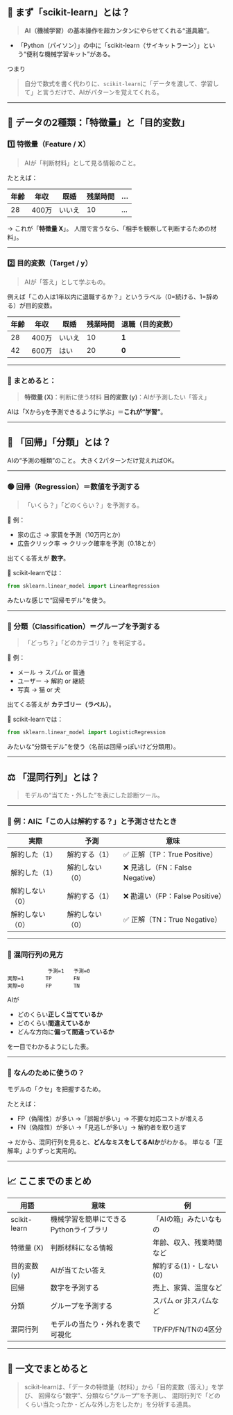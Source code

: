 ## 🧠 まず「scikit-learn」とは？

> **AI（機械学習）の基本操作を超カンタンにやらせてくれる“道具箱”**。

* 「Python（パイソン）」の中に「scikit-learn（サイキットラーン）」という“便利な機械学習キット”がある。

つまり

> 自分で数式を書く代わりに、`scikit-learn`に「データを渡して、学習して」と言うだけで、AIがパターンを覚えてくれる。

---

## 🍰 データの2種類：「特徴量」と「目的変数」

### 1️⃣ 特徴量（Feature / X）

> AIが「判断材料」として見る情報のこと。

たとえば：

| 年齢 | 年収   | 既婚  | 残業時間 | … |
| -- | ---- | --- | ---- | - |
| 28 | 400万 | いいえ | 10   | … |

→ これが「**特徴量 X**」。
人間で言うなら、「相手を観察して判断するための材料」。

---

### 2️⃣ 目的変数（Target / y）

> AIが「答え」として学ぶもの。

例えば「この人は1年以内に退職するか？」というラベル（0=続ける、1=辞める）が目的変数。

| 年齢 | 年収   | 既婚  | 残業時間 | **退職（目的変数）** |
| -- | ---- | --- | ---- | ------------ |
| 28 | 400万 | いいえ | 10   | **1**        |
| 42 | 600万 | はい  | 20   | **0**        |

---

### 💬 まとめると：

> **特徴量 (X)**：判断に使う材料
> **目的変数 (y)**：AIが予測したい「答え」

AIは「Xからyを予測できるように学ぶ」＝**これが“学習”**。

---

## 🔮 「回帰」「分類」とは？

AIの“予測の種類”のこと。
大きく2パターンだけ覚えればOK。

---

### 🟢 回帰（Regression）＝数値を予測する

> 「いくら？」「どのくらい？」を予測する。

📘 例：

* 家の広さ → 家賃を予測（10万円とか）
* 広告クリック率 → クリック確率を予測（0.18とか）

出てくる答えが **数字**。

🧩 scikit-learnでは：

```python
from sklearn.linear_model import LinearRegression
```

みたいな感じで“回帰モデル”を使う。

---

### 🔵 分類（Classification）＝グループを予測する

> 「どっち？」「どのカテゴリ？」を判定する。

📘 例：

* メール → スパム or 普通
* ユーザー → 解約 or 継続
* 写真 → 猫 or 犬

出てくる答えが **カテゴリー（ラベル）**。

🧩 scikit-learnでは：

```python
from sklearn.linear_model import LogisticRegression
```

みたいな“分類モデル”を使う（名前は回帰っぽいけど分類用）。

---

## ⚖️ 「混同行列」とは？

> モデルの“当てた・外した”を表にした診断ツール。

---

### 🧩 例：AIに「この人は解約する？」と予測させたとき

| 実際       | 予測       | 意味                       |
| -------- | -------- | ------------------------ |
| 解約した（1）  | 解約する（1）  | ✅ 正解（TP：True Positive）   |
| 解約した（1）  | 解約しない（0） | ❌ 見逃し（FN：False Negative） |
| 解約しない（0） | 解約する（1）  | ❌ 勘違い（FP：False Positive） |
| 解約しない（0） | 解約しない（0） | ✅ 正解（TN：True Negative）   |

---

### 👀 混同行列の見方

```
             予測=1   予測=0
実際=1       TP       FN
実際=0       FP       TN
```

AIが

* どのくらい**正しく当てているか**
* どのくらい**間違えているか**
* どんな方向に**偏って間違っているか**

を一目でわかるようにした表。

---

### 🧭 なんのために使うの？

モデルの「クセ」を把握するため。

たとえば：

* FP（偽陽性）が多い →「誤報が多い」→ 不要な対応コストが増える
* FN（偽陰性）が多い →「見逃しが多い」→ 解約者を取り逃す

→ だから、混同行列を見ると、**どんなミスをしてるAIか**がわかる。
単なる「正解率」よりずっと実用的。

---

## 📈 ここまでのまとめ

| 用語           | 意味                     | 例               |
| ------------ | ---------------------- | --------------- |
| scikit-learn | 機械学習を簡単にできるPythonライブラリ | 「AIの箱」みたいなもの    |
| 特徴量 (X)      | 判断材料になる情報              | 年齢、収入、残業時間など    |
| 目的変数 (y)     | AIが当てたい答え              | 解約する(1)・しない(0)  |
| 回帰           | 数字を予測する                | 売上、家賃、温度など      |
| 分類           | グループを予測する              | スパム or 非スパムなど   |
| 混同行列         | モデルの当たり・外れを表で可視化       | TP/FP/FN/TNの4区分 |

---

## 💬 一文でまとめると

> scikit-learnは、「データの特徴量（材料）」から「目的変数（答え）」を学び、
> 回帰なら“数字”、分類なら“グループ”を予測し、
> 混同行列で「どのくらい当たったか・どんな外し方をしたか」を分析する道具。
